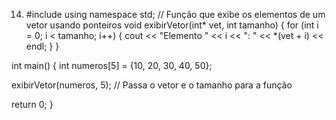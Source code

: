 14. #include using namespace std;
// Função que exibe os elementos de um vetor usando ponteiros void exibirVetor(int* vet, int tamanho) { for (int i = 0; i < tamanho; i++) { cout << "Elemento " << i << ": " << *(vet + i) << endl; } }

int main() { int numeros[5] = {10, 20, 30, 40, 50};

exibirVetor(numeros, 5);  // Passa o vetor e o tamanho para a função

return 0;
}
